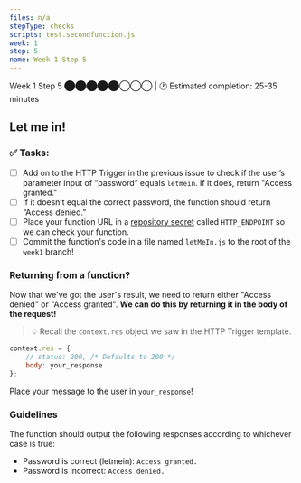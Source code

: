 ```yaml
---
files: n/a
stepType: checks
scripts: test.secondfunction.js
week: 1
step: 5
name: Week 1 Step 5
---
```

Week 1 Step 5 ⬤⬤⬤⬤⬤◯◯◯ | 🕐 Estimated completion: 25-35 minutes
## Let me in!

### ✅  Tasks:
- [ ] Add on to the HTTP Trigger in the previous issue to check if the user’s parameter input of “password” equals `letmein`. If it does, return "Access granted."
- [ ] If it doesn’t equal the correct password, the function should return “Access denied.”
- [ ] Place your function URL in a [repository secret](https://docs.github.com/en/actions/reference/encrypted-secrets#creating-encrypted-secrets-for-a-repository) called `HTTP_ENDPOINT` so we can check your function. 
- [ ] Commit the function's code in a file named `letMeIn.js` to the root of the `week1` branch!

### Returning from a function?
Now that we've got the user's result, we need to return either "Access denied" or "Access granted". **We can do this by returning it in the body of the request!**

> :bulb: Recall the `context.res` object we saw in the HTTP Trigger template.

```js
context.res = {
    // status: 200, /* Defaults to 200 */
    body: your_response
};
```
Place your message to the user in `your_response`!

### Guidelines
The function should output the following responses according to whichever case is true:
- Password is correct (letmein): `Access granted.`
- Password is incorrect: `Access denied.`






